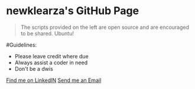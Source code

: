 # newklearza's GitHub Page

> The scripts provided on the left are open source and are encouraged to be shared. Ubuntu!

#Guidelines:
- Please leave credit where due
- Always assist a coder in need
- Don't be a dwis

[Find me on LinkedIN](https://www.linkedin.com/in/terrick-wright/)
[Send me an Email](mailto:terrick.wright@gmail.com)


